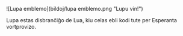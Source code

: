 ![Lupa emblemo](bildoj/lupa emblemo.png "Lupu vin!")

Lupa estas disbranĉiĝo de Lua, kiu celas ebli kodi tute per Esperanta
vortprovizo.
